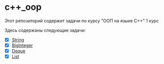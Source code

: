 # c++_oop
Этот репозиторий содержит задачи по курсу "ООП на языке C++" 1 курс

Здесь содержаны следующие задачи:
- [X] [String](https://github.com/ArtRozov/OOP/tree/main/string)
- [X] [BigInteger](https://github.com/ArtRozov/OOP/tree/main/big_integer%5Crational)
- [X] [Deque](https://github.com/ArtRozov/OOP/tree/main/deque_oop)
- [X] [List](https://github.com/ArtRozov/OOP/tree/main/list_oop)
